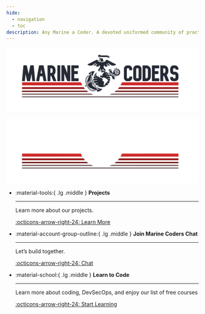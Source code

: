 ```yaml
---
hide:
  - navigation
  - toc
description: Any Marine a Coder. A devoted uniformed community of practice.
---
```


![Image title](/assets/marinecoders_invert.png#only-light)

![Image title](/assets/marinecoders.png#only-dark)


<div class="grid cards" markdown>

-   :material-tools:{ .lg .middle } __Projects__

    ---

    Learn more about our projects.

    [:octicons-arrow-right-24: Learn More](/projects)

-   :material-account-group-outline:{ .lg .middle } __Join Marine Coders Chat__

    ---

    Let’s build together.

    [:octicons-arrow-right-24: Chat](/chat)

-   :material-school:{ .lg .middle } __Learn to Code__

    ---

    Learn more about coding, DevSecOps, and enjoy our list of free courses

    [:octicons-arrow-right-24: Start Learning](/learn)

</div>